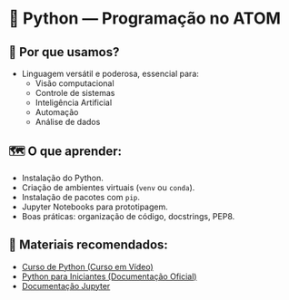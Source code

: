 # 🐍 Python — Programação no ATOM

## 🚀 Por que usamos?
- Linguagem versátil e poderosa, essencial para:
  - Visão computacional
  - Controle de sistemas
  - Inteligência Artificial
  - Automação
  - Análise de dados

## 🗺️ O que aprender:
- Instalação do Python.
- Criação de ambientes virtuais (`venv` ou `conda`).
- Instalação de pacotes com `pip`.
- Jupyter Notebooks para prototipagem.
- Boas práticas: organização de código, docstrings, PEP8.

## 🎯 Materiais recomendados:
- [Curso de Python (Curso em Vídeo)](https://www.youtube.com/watch?v=S9uPNppGsGo)
- [Python para Iniciantes (Documentação Oficial)](https://docs.python.org/pt-br/3/tutorial/index.html)
- [Documentação Jupyter](https://jupyter.org/)
